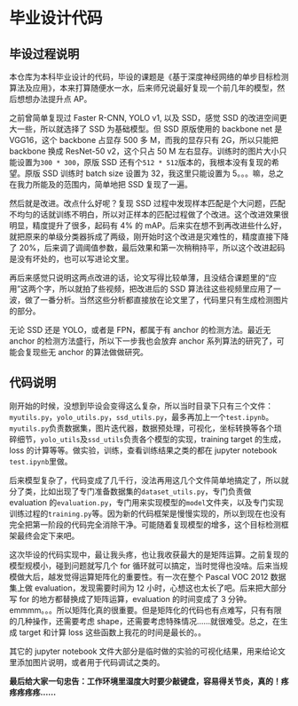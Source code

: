 # 毕业设计代码

## 毕设过程说明

本仓库为本科毕业设计的代码，毕设的课题是《基于深度神经网络的单步目标检测算法及应用》，本来打算随便水一水，后来师兄说最好复现一个前几年的模型，然后想想办法提升点 AP。

之前曾简单复现过 Faster R-CNN, YOLO v1, 以及 SSD，感觉 SSD 的改进空间更大一些，所以就选择了 SSD 为基础模型。但 SSD 原版使用的 backbone net 是 VGG16，这个 backbone 占显存 500 多 M，而我的显存只有 2G，所以只能把 backbone 换成 ResNet-50 v2，这个只占 50 M 左右显存。训练时的图片大小只能设置为`300 * 300`，原版 SSD 还有个`512 * 512`版本的，我根本没有复现的希望。原版 SSD 训练时 batch size 设置为 32，我这里只能设置为 5。。。嘛，总之在我力所能及的范围内，简单地把 SSD 复现了一遍。

然后就是改进。改点什么好呢？复现 SSD 过程中发现样本匹配是个大问题，匹配不均匀的话就训练不明白，所以对正样本的匹配过程做了个改进。这个改进效果很明显，精度提升了很多，起码有 4% 的 mAP。后来实在想不到再改进些什么好，就把原来的单级分类器拆成了两级，刚开始时这个改进是灾难性的，精度直接下降了 20%，后来调了调阈值参数，最后效果和第一次稍稍持平，所以这个改进起码是没有坏处的，也可以写进论文里。

再后来感觉只说明这两点改进的话，论文写得比较单薄，且没结合课题里的“应用”这两个字，所以就拍了些视频，把改进后的 SSD 算法往这些视频里应用了一波，做了一番分析。当然这些分析都直接放在论文里了，代码里只有生成检测图片的部分。

无论 SSD 还是 YOLO，或者是 FPN，都属于有 anchor 的检测方法。最近无 anchor 的检测方法盛行，所以下一步我也会放弃 anchor 系列算法的研究了，可能会复现些无 anchor 的算法做做研究。

## 代码说明

刚开始的时候，没想到毕设会变得这么复杂，所以当时目录下只有三个文件：`myutils.py`，`yolo_utils.py`，`ssd_utils.py`，最多再加上一个`test.ipynb`。`myutils.py`负责数据集，图片迭代器，数据预处理，可视化，坐标转换等各个琐碎细节，`yolo_utils`及`ssd_utils`负责各个模型的实现，training target 的生成，loss 的计算等等。做实验，训练，查看训练结果之类的都在 jupyter notebook `test.ipynb`里做。

后来模型复杂了，代码变成了几千行，没法再用这几个文件简单地搞定了，所以就分了类，比如出现了专门准备数据集的`dataset_utils.py`，专门负责做 evaluation 的`evaluation.py`，专门用来实现模型的`model`文件夹，以及专门实现训练过程的`training.py`等。因为新的代码框架是慢慢实现的，所以到现在也没有完全把第一阶段的代码完全消除干净。可能随着复现模型的增多，这个目标检测框架最终会定下来吧。

这次毕设的代码实现中，最让我头疼，也让我收获最大的是矩阵运算。之前复现的模型规模小，碰到问题就写几个 for 循环就可以搞定，当时觉得也没啥。后来当规模做大后，越发觉得运算矩阵化的重要性。有一次在整个 Pascal VOC 2012 数据集上做 evaluation，发现需要时间为 12 小时，心想这也太长了吧。后来把大部分写 for 的地方都替换成了矩阵运算，evaluation 的时间变成了 3 分钟。emmmm。。。所以矩阵化真的很重要。但是矩阵化的代码也有点难写，只有有限的几种操作，还需要考虑 shape，还需要考虑特殊情况……就很难受。总之，在生成 target 和计算 loss 这些函数上我花的时间是最长的。。

其它的 jupyter notebook 文件大部分是临时做的实验的可视化结果，用来给论文里添加图片说明，或者用于代码调试之类的。

**最后给大家一句忠告：工作环境里湿度大时要少敲键盘，容易得关节炎，真的！疼疼疼疼疼……**